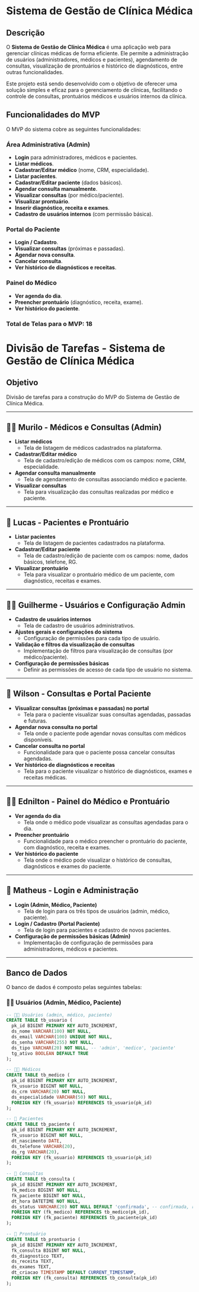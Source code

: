 # Sistema de Gestão de Clínica Médica

## Descrição

O **Sistema de Gestão de Clínica Médica** é uma aplicação web para gerenciar clínicas médicas de forma eficiente. Ele permite a administração de usuários (administradores, médicos e pacientes), agendamento de consultas, visualização de prontuários e histórico de diagnósticos, entre outras funcionalidades.

Este projeto está sendo desenvolvido com o objetivo de oferecer uma solução simples e eficaz para o gerenciamento de clínicas, facilitando o controle de consultas, prontuários médicos e usuários internos da clínica.

## Funcionalidades do MVP

O MVP do sistema cobre as seguintes funcionalidades:

### Área Administrativa (Admin)
- **Login** para administradores, médicos e pacientes.
- **Listar médicos**.
- **Cadastrar/Editar médico** (nome, CRM, especialidade).
- **Listar pacientes**.
- **Cadastrar/Editar paciente** (dados básicos).
- **Agendar consulta manualmente**.
- **Visualizar consultas** (por médico/paciente).
- **Visualizar prontuário**.
- **Inserir diagnóstico, receita e exames**.
- **Cadastro de usuários internos** (com permissão básica).

### Portal do Paciente
- **Login / Cadastro**.
- **Visualizar consultas** (próximas e passadas).
- **Agendar nova consulta**.
- **Cancelar consulta**.
- **Ver histórico de diagnósticos e receitas**.

### Painel do Médico
- **Ver agenda do dia**.
- **Preencher prontuário** (diagnóstico, receita, exame).
- **Ver histórico do paciente**.

### Total de Telas para o MVP: 18


# Divisão de Tarefas - Sistema de Gestão de Clínica Médica

## Objetivo
Divisão de tarefas para a construção do MVP do Sistema de Gestão de Clínica Médica.

---

## 🧑‍💼 **Murilo** - **Médicos e Consultas (Admin)**

- **Listar médicos**
  - Tela de listagem de médicos cadastrados na plataforma.
- **Cadastrar/Editar médico**
  - Tela de cadastro/edição de médicos com os campos: nome, CRM, especialidade.
- **Agendar consulta manualmente**
  - Tela de agendamento de consultas associando médico e paciente.
- **Visualizar consultas**
  - Tela para visualização das consultas realizadas por médico e paciente.

---

## 👤 **Lucas** - **Pacientes e Prontuário**

- **Listar pacientes**
  - Tela de listagem de pacientes cadastrados na plataforma.
- **Cadastrar/Editar paciente**
  - Tela de cadastro/edição de paciente com os campos: nome, dados básicos, telefone, RG.
- **Visualizar prontuário**
  - Tela para visualizar o prontuário médico de um paciente, com diagnóstico, receitas e exames.

---

## 👨‍💼 **Guilherme** - **Usuários e Configuração Admin**

- **Cadastro de usuários internos**
  - Tela de cadastro de usuários administrativos.
- **Ajustes gerais e configurações do sistema**
  - Configuração de permissões para cada tipo de usuário.
- **Validação e filtros da visualização de consultas**
  - Implementação de filtros para visualização de consultas (por médico/paciente).
- **Configuração de permissões básicas**
  - Definir as permissões de acesso de cada tipo de usuário no sistema.

---

## 👥 **Wilson** - **Consultas e Portal Paciente**

- **Visualizar consultas (próximas e passadas) no portal**
  - Tela para o paciente visualizar suas consultas agendadas, passadas e futuras.
- **Agendar nova consulta no portal**
  - Tela onde o paciente pode agendar novas consultas com médicos disponíveis.
- **Cancelar consulta no portal**
  - Funcionalidade para que o paciente possa cancelar consultas agendadas.
- **Ver histórico de diagnósticos e receitas**
  - Tela para o paciente visualizar o histórico de diagnósticos, exames e receitas médicas.

---

## 🧑‍⚕️ **Ednilton** - **Painel do Médico e Prontuário**

- **Ver agenda do dia**
  - Tela onde o médico pode visualizar as consultas agendadas para o dia.
- **Preencher prontuário**
  - Funcionalidade para o médico preencher o prontuário do paciente, com diagnóstico, receita e exames.
- **Ver histórico do paciente**
  - Tela onde o médico pode visualizar o histórico de consultas, diagnósticos e exames do paciente.

---

## 🔐 **Matheus** - **Login e Administração**

- **Login (Admin, Médico, Paciente)**
  - Tela de login para os três tipos de usuários (admin, médico, paciente).
- **Login / Cadastro (Portal Paciente)**
  - Tela de login para pacientes e cadastro de novos pacientes.
- **Configuração de permissões básicas (Admin)**
  - Implementação de configuração de permissões para administradores, médicos e pacientes.

---

## Banco de Dados

O banco de dados é composto pelas seguintes tabelas:

### 🧑‍💼 Usuários (Admin, Médico, Paciente)
```sql
-- 🧑‍💼 Usuários (admin, médico, paciente)
CREATE TABLE tb_usuario (
  pk_id BIGINT PRIMARY KEY AUTO_INCREMENT,
  ds_nome VARCHAR(100) NOT NULL,
  ds_email VARCHAR(100) UNIQUE NOT NULL,
  ds_senha VARCHAR(255) NOT NULL,
  ds_tipo VARCHAR(20) NOT NULL, -- 'admin', 'medico', 'paciente'
  tg_ativo BOOLEAN DEFAULT TRUE
);

-- 🧑‍⚕️ Médicos
CREATE TABLE tb_medico (
  pk_id BIGINT PRIMARY KEY AUTO_INCREMENT,
  fk_usuario BIGINT NOT NULL,
  ds_crm VARCHAR(20) NOT NULL,
  ds_especialidade VARCHAR(50) NOT NULL,
  FOREIGN KEY (fk_usuario) REFERENCES tb_usuario(pk_id)
);

-- 👤 Pacientes
CREATE TABLE tb_paciente (
  pk_id BIGINT PRIMARY KEY AUTO_INCREMENT,
  fk_usuario BIGINT NOT NULL,
  dt_nascimento DATE,
  ds_telefone VARCHAR(20),
  ds_rg VARCHAR(20),
  FOREIGN KEY (fk_usuario) REFERENCES tb_usuario(pk_id)
);

-- 📅 Consultas
CREATE TABLE tb_consulta (
  pk_id BIGINT PRIMARY KEY AUTO_INCREMENT,
  fk_medico BIGINT NOT NULL,
  fk_paciente BIGINT NOT NULL,
  dt_hora DATETIME NOT NULL,
  ds_status VARCHAR(20) NOT NULL DEFAULT 'confirmada', -- confirmada, realizada, faltou, cancelada
  FOREIGN KEY (fk_medico) REFERENCES tb_medico(pk_id),
  FOREIGN KEY (fk_paciente) REFERENCES tb_paciente(pk_id)
);

-- 📂 Prontuário
CREATE TABLE tb_prontuario (
  pk_id BIGINT PRIMARY KEY AUTO_INCREMENT,
  fk_consulta BIGINT NOT NULL,
  ds_diagnostico TEXT,
  ds_receita TEXT,
  ds_exames TEXT,
  dt_criacao TIMESTAMP DEFAULT CURRENT_TIMESTAMP,
  FOREIGN KEY (fk_consulta) REFERENCES tb_consulta(pk_id)
);



